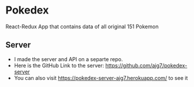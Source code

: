# Pokedex
React-Redux App that contains data of all original 151 Pokemon

## Server
- I made the server and API on a separte repo. 
- Here is the GitHub Link to the server: https://github.com/ajg7/pokedex-server
- You can also visit https://pokedex-server-ajg7.herokuapp.com/ to see it
